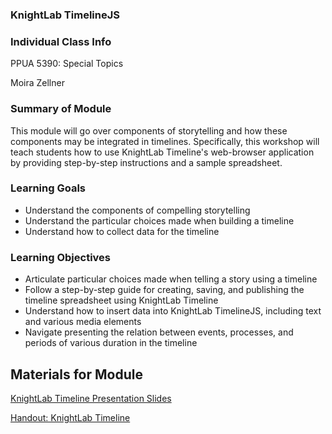 ### KnightLab TimelineJS

### Individual Class Info

PPUA 5390: Special Topics

Moira Zellner


### Summary of Module

This module will go over components of storytelling and how these components may be integrated in timelines. Specifically, this workshop will teach students how to use KnightLab Timeline's web-browser application by providing step-by-step instructions and a sample spreadsheet.

### Learning Goals

- Understand the components of compelling storytelling
- Understand the particular choices made when building a timeline
- Understand how to collect data for the timeline

### Learning Objectives

- Articulate particular choices made when telling a story using a timeline
- Follow a step-by-step guide for creating, saving, and publishing the timeline spreadsheet using KnightLab Timeline
- Understand how to insert data into KnightLab TimelineJS, including text and various media elements
- Navigate presenting the relation between events, processes, and periods of various duration in the timeline

<h2>Materials for Module</h2>

[KnightLab Timeline Presentation Slides](https://github.com/NULabNortheastern/digitalassignmentshowcase/blob/master/digital_storytelling/zellner-sp22-timeline-public-policy/Slides_Timeline.pdf)

[Handout: KnightLab Timeline](https://github.com/NULabNortheastern/digitalassignmentshowcase/blob/master/digital_storytelling/zellner-sp22-timeline-public-policy/Handout_%20Timeline.pdf)





